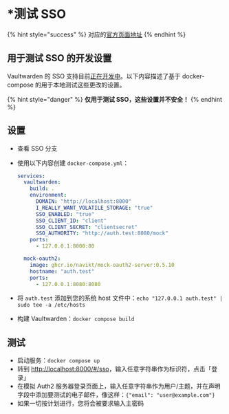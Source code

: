 # \*测试 SSO

{% hint style="success" %}
对应的[官方页面地址](https://github.com/dani-garcia/vaultwarden/wiki/Testing-SSO/)
{% endhint %}

## 用于测试 SSO 的开发设置 <a href="#development-setup-to-test-sso" id="development-setup-to-test-sso"></a>

Vaultwarden 的 SSO 支持目前[正在开发中](https://github.com/dani-garcia/vaultwarden/pull/3154)。以下内容描述了基于 docker-compose 的用于本地测试这些更改的设置。

{% hint style="danger" %}
**仅用于测试 SSO，这些设置并不安全！**
{% endhint %}

## 设置 <a href="#setup" id="setup"></a>

* 查看 SSO 分支
*   使用以下内容创建 `docker-compose.yml`：

    ```yaml
    services:
      vaultwarden:
        build: .
        environment:
          DOMAIN: "http://localhost:8000"
          I_REALLY_WANT_VOLATILE_STORAGE: "true"
          SSO_ENABLED: "true"
          SSO_CLIENT_ID: "client"
          SSO_CLIENT_SECRET: "clientsecret"
          SSO_AUTHORITY: "http://auth.test:8080/mock"
        ports:
          - 127.0.0.1:8000:80

      mock-oauth2:
        image: ghcr.io/navikt/mock-oauth2-server:0.5.10
        hostname: "auth.test"
        ports:
          - 127.0.0.1:8080:8080
    ```
* 将 `auth.test` 添加到您的系统 host 文件中：`echo "127.0.0.1 auth.test" | sudo tee -a /etc/hosts`
* 构建 Vaultwarden：`docker compose build`

## 测试 <a href="#testing" id="testing"></a>

* 启动服务：`docker compose up`
* 转到 [http://localhost:8000/#/sso](http://localhost:8000/#/sso)，输入任意字符串作为标识符，点击「登录」
* 在模拟 Auth2 服务器登录页面上，输入任意字符串作为用户/主题，并在声明字段中添加要测试的电子邮件，像这样：`{"email": "user@example.com"}`
* 如果一切按计划进行，您将会被要求输入主密码
